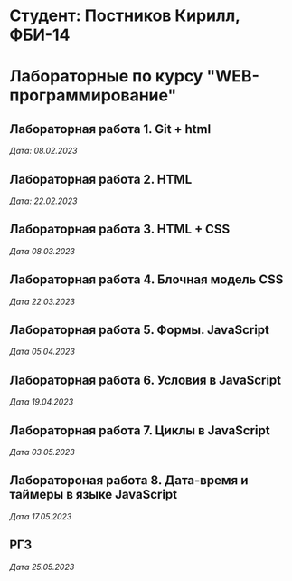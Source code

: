 # Студент: Постников Кирилл, ФБИ-14

# Лабораторные по курсу "WEB-программирование"

## Лабораторная работа 1. Git + html

*Дата: 08.02.2023*

## Лабораторная работа 2. HTML

*Дата: 22.02.2023*

## Лабораторная работа 3. HTML + CSS

*Дата 08.03.2023*

## Лабораторная работа 4. Блочная модель CSS

*Дата 22.03.2023*

## Лабораторная работа 5. Формы. JavaScript

*Дата 05.04.2023*

## Лабораторная работа 6. Условия в JavaScript

*Дата 19.04.2023*

## Лабораторная работа 7. Циклы в JavaScript

*Дата 03.05.2023*

## Лаборатороная работа 8. Дата-время и таймеры в языке JavaScript

*Дата 17.05.2023*

## РГЗ

*Дата 25.05.2023*